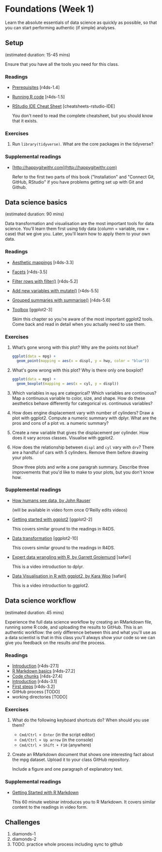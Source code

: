 <!-- Generated automatically from syllabus.yml. Do not edit by hand -->
# Foundations (Week 1)

Learn the absolute essentials of data science as quickly as possible, so that
you can start performing authentic (if simple) analyses.

## Setup
(estimated duration: 15-45 mins)

Ensure that you have all the tools you need for this class.

### Readings

  * [Prerequisites](http://r4ds.had.co.nz/introduction.html#prerequisites) [r4ds-1.4]
  * [Running R code](http://r4ds.had.co.nz/introduction.html#running-r-code) [r4ds-1.5]
  * [RStudio IDE Cheat Sheet](https://www.rstudio.com/wp-content/uploads/2016/01/rstudio-IDE-cheatsheet.pdf) [cheatsheets-rstudio-IDE]

    You don't need to read the complete cheatsheet, but you should know that it
    exists.


### Exercises

1.  Run `library(tidyverse)`. What are the core packages in the tidyverse?
    
### Supplemental readings

  * [http://happygitwithr.com](http://happygitwithr.com)

    Refer to the first two parts of this book ("Installation" and "Connect Git,
    GitHub, RStudio" if you have problems getting set up with Git and Github.



## Data science basics
(estimated duration: 90 mins)

Data transformation and visualisation are the most important tools for data
science. You'll learn them first using tidy data (column = variable, row =
case) that we give you. Later, you'll learn how to apply them to your own data.

### Readings

  * [Aesthetic mappings](http://r4ds.had.co.nz/data-visualisation.html#aesthetic-mappings) [r4ds-3.3]
  * [Facets](http://r4ds.had.co.nz/data-visualisation.html#facets) [r4ds-3.5]
  * [Filter rows with filter()](http://r4ds.had.co.nz/transform.html#filter-rows-with-filter) [r4ds-5.2]
  * [Add new variables with mutate()](http://r4ds.had.co.nz/transform.html#add-new-variables-with-mutate) [r4ds-5.5]
  * [Grouped summaries with summarise()](http://r4ds.had.co.nz/transform.html#grouped-summaries-with-summarise) [r4ds-5.6]
  * [Toolbox](http://link.springer.com.ezproxy.stanford.edu/chapter/10.1007/978-3-319-24277-4_3) [ggplot2-3]

    Skim this chapter so you're aware of the most important ggplot2 tools. Come
    back and read in detail when you actually need to use them.


### Exercises

1.  What’s gone wrong with this plot? Why are the points not blue?
    
    ```R
    ggplot(data = mpg) +
      geom_point(mapping = aes(x = displ, y = hwy, color = "blue"))
    ```
    
1.  What's gone wrong with this plot? Why is there only one boxplot?
    
    ```R
    ggplot(data = mpg) +
      geom_boxplot(mapping = aes(x = cyl, y = displ))
    ```
    
1.  Which variables in `mpg` are categorical? Which variables are continuous?
    Map a continuous variable to color, size, and shape. How do these
    aesthetics behave differently for categorical vs. continuous variables?
    
1.  How does engine displacement vary with number of cylinders?
    Draw a plot with ggplot2. Compute a numeric summary with dplyr.
    What are the pros and cons of a plot vs. a numeric summary?
    
1.  Create a new variable that gives the displacement per cylinder.
    How does it vary across classes. Visualise with ggplot2.
    
1.  How does the relationship between `displ` and `cyl` vary with `drv`?
    There are a handful of cars with 5 cylinders. Remove them before drawing
    your plots.
    
    Show three plots and write a one paragrah summary. Describe three
    improvements that you'd like to make to your plots, but you don't know how.
    
### Supplemental readings

  * [How humans see data, by John Rauser](http://www.slideshare.net/JohnRauser/how-humans-see-data)

    (will be available in video form once O'Reilly edits videos)

  * [Getting started with ggplot2](http://link.springer.com.ezproxy.stanford.edu/chapter/10.1007/978-3-319-24277-4_2) [ggplot2-2]

    This covers similar ground to the readings in R4DS.

  * [Data transformation](http://link.springer.com.ezproxy.stanford.edu/chapter/10.1007/978-3-319-24277-4_10) [ggplot2-10]

    This covers similar ground to the readings in R4DS.

  * [Expert data wrangling with R, by Garrett Grolemund](http://proquest.safaribooksonline.com.ezproxy.stanford.eduvideo/programming/r/9781491917046) [safari]

    This is a video introduction to dplyr.

  * [Data Visualisation in R with ggplot2, by Kara Woo](http://proquest.safaribooksonline.com.ezproxy.stanford.eduvideo/programming/r/9781491963661) [safari]

    This is a video introduction to ggplot2.



## Data science workflow
(estimated duration: 45 mins)

Experience the full data science workflow by creating an RMarkdown file,
running some R code, and uploading the results to GitHub. This is an authentic
workflow: the only difference between this and what you'll use as a data
scientist is that in this class you'll always show your code so we can give you
feedback on the results _and_ the process.

### Readings

  * [Introduction](http://r4ds.had.co.nz/r-markdown.html#introduction-18) [r4ds-27.1]
  * [R Markdown basics](http://r4ds.had.co.nz/r-markdown.html#r-markdown-basics) [r4ds-27.2]
  * [Code chunks](http://r4ds.had.co.nz/r-markdown.html#code-chunks) [r4ds-27.4]
  * [Introduction](http://r4ds.had.co.nz/data-visualisation.html#introduction-1) [r4ds-3.1]
  * [First steps](http://r4ds.had.co.nz/data-visualisation.html#first-steps) [r4ds-3.2]
  * GitHub process [TODO]
  * working directories [TODO]

### Exercises

1.  What do the following keyboard shortcuts do? When should you use them?
    
    - `Cmd/Ctrl + Enter` (in the script editor)
    - `Cmd/Ctrl + Up arrow` (in the console)
    - `Cmd/Ctrl + Shift + F10` (anywhere)
    
1.  Create an RMarkdown document that shows one interesting fact about
    the mpg dataset. Upload it to your class GitHub repository.
    
    Include a figure and one paragraph of explanatory text.
    
### Supplemental readings

  * [Getting Started with R Markdown](https://www.rstudio.com/resources/webinars/getting-started-with-r-markdown/)

    This 60 minute webinar introduces you to R Markdown. It covers similar
    content to the readings in video form.



## Challenges

1.  diamonds-1
1.  diamonds-2
1.  TODO. practice whole process including sync to github

